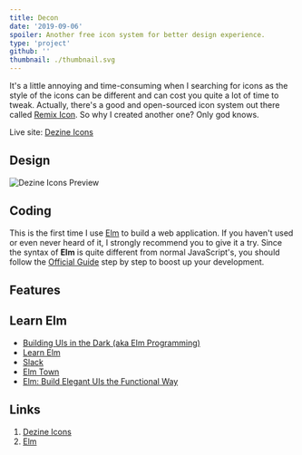 ```yaml
---
title: Decon
date: '2019-09-06'
spoiler: Another free icon system for better design experience.
type: 'project'
github: ''
thumbnail: ./thumbnail.svg
---
```


It's a little annoying and time-consuming when I searching for icons as the style of the icons can be different and can cost you quite a lot of time to tweak. Actually, there's a good and open-sourced icon system out there called [Remix Icon](https://remixicon.com/). So why I created another one? Only god knows.

Live site: [Dezine Icons](https://dezine-icons.dezineleo.com)

## Design

![Dezine Icons Preview](/dezine-icons-preview.png)

## Coding

This is the first time I use [Elm](https://elm-lang.org/) to build a web application. If you haven't used or even never heard of it, I strongly recommend you to give it a try. Since the syntax of **Elm** is quite different from normal JavaScript's, you should follow the [Official Guide](https://guide.elm-lang.org/) step by step to boost up your development.

## Features

## Learn Elm

+ [Building UIs in the Dark (aka Elm Programming)](https://www.youtube.com/watch?v=sKxEwjKQ5zg)
+ [Learn Elm](https://github.com/dwyl/learn-elm)
+ [Slack](https://elmlang.slack.com)
+ [Elm Town](https://elmtown.simplecast.fm)
+ [Elm: Build Elegant UIs the Functional Way](https://www.youtube.com/watch?v=_Hq8bofP5jY)


## Links

1. [Dezine Icons](https://dezine-icons.dezineleo.com)
2. [Elm](https://elm-lang.org/)



